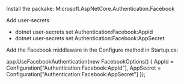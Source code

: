 ﻿Install the packake: Microsoft.AspNetCore.Authentication.Facebook

Add user-secrets
* dotnet user-secrets set Authentication:Facebook:AppId <app-Id>
* dotnet user-secrets set Authentication:Facebook:AppSecret <app-secret>

Add the Facebook middleware in the Configure method in Startup.cs:

app.UseFacebookAuthentication(new FacebookOptions()
{
    AppId = Configuration["Authentication:Facebook:AppId"],
    AppSecret = Configuration["Authentication:Facebook:AppSecret"]
});